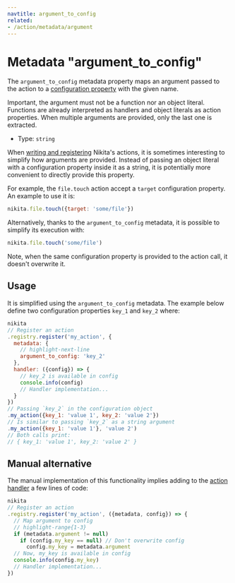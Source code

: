 ```yaml
---
navtitle: argument_to_config
related:
- /action/metadata/argument
---
```


# Metadata "argument_to_config"

The `argument_to_config` metadata property maps an argument passed to the action to a [configuration property](/current/action/config) with the given name.

Important, the argument must not be a function nor an object literal. Functions are already interpreted as handlers and object literals as action properties. When multiple arguments are provided, only the last one is extracted.

* Type: `string`


When [writing and registering](/current/usages/register) Nikita's actions, it is sometimes interesting to simplify how arguments are provided. Instead of passing an object literal with a configuration property inside it as a string, it is potentially more convenient to directly provide this property.

For example, the `file.touch` action accept a `target` configuration property. An example to use it is:

```js
nikita.file.touch({target: 'some/file'})
```

Alternatively, thanks to the `argument_to_config` metadata, it is possible to simplify its execution with:

```js
nikita.file.touch('some/file')
```

Note, when the same configuration property is provided to the action call, it doesn't overwrite it.

## Usage

It is simplified using the `argument_to_config` metadata. The example below define two configuration properties `key_1` and `key_2` where:

```js
nikita
// Register an action
.registry.register('my_action', {
  metadata: {
    // highlight-next-line
    argument_to_config: 'key_2'
  },
  handler: ({config}) => {
    // key_2 is available in config
    console.info(config)
    // Handler implementation...
  }
})
// Passing `key_2` in the configuration object 
.my_action({key_1: 'value 1', key_2: 'value 2'})
// Is similar to passing `key_2` as a string argument
.my_action({key_1: 'value 1'}, 'value 2')
// Both calls print:
// { key_1: 'value 1', key_2: 'value 2' }
```

## Manual alternative

The manual implementation of this functionality implies adding to the [action handler](/current/action/handler) a few lines of code:

```js
nikita
// Register an action
.registry.register('my_action', ({metadata, config}) => {
  // Map argument to config
  // highlight-range{1-3}
  if (metadata.argument != null)
    if (config.my_key == null) // Don't overwrite config
      config.my_key = metadata.argument
  // Now, my_key is available in config
  console.info(config.my_key)
  // Handler implementation...
})
```
